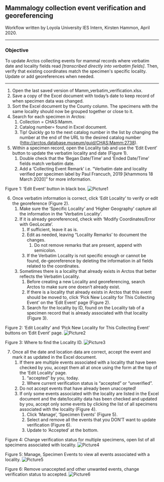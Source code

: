 ## Mammalogy collection event verification and georeferencing
Workflow written by Loyola University IES Intern, Kirsten Hammon, April 2020.
***
### Objective
To update Arctos collecting events for mammal records where verbatim date and locality fields read _[transcribed directly into verbatim fields]_. Then, verify that existing coordinates match the specimen's specific locality. Update or add georeferences when needed.
***

1.	Open the last saved version of Mamm_verbatim_verification.xlsx.
2.	Save a copy of the Excel document with today’s date to keep record of when specimen data was changed.
3.	Sort the Excel document by the County column. The specimens with the same locality should now be grouped together or close to it. 
4.	Search for each specimen in Arctos:
    1.	Collection = CHAS:Mamm.
    1.	Catalog number= found in Excel document.
    1.	Tip! Quickly go to the next catalog number in the list by changing the number at the end of the URL to the desired catalog number
	(http://arctos.database.museum/guid/CHAS:Mamm:2738).
5.	Within a specimen record, open the Locality tab and use the ‘Edit Event’ button to update the verbatim locality and date (Figure 1).
    1.	Double check that the ‘Began Date/Time’ and ‘Ended Date/Time’ fields match verbatim date.
    1.	Add a ‘Collecting Event Remark’ i.e. “Verbatim date and locality verified per specimen label by Paul Francuch, 2019 [khammons 18 March 2020]” for more information.

Figure 1: ‘Edit Event’ button in black box.
![Picture1](https://user-images.githubusercontent.com/40321380/81742549-47321780-946e-11ea-94c4-7471c7626157.png)

6. Once verbatim information is correct, click ‘Edit Locality’ to verify or edit the georeference (Figure 2).
    1. Make sure the ‘Specific Locality’ and ‘Higher Geography’ capture all the information in the ‘Verbatim Locality’.
    1. If it is already georeferenced, check with ‘Modify Coordinates/Error with GeoLocate’.
        1. If sufficient, leave it as is.
        1. Edit as needed, leaving “Locality Remarks’ to document the changes.
            1. Do not remove remarks that are present, append with semicolon.
        1. If the Verbatim Locality is not specific enough or cannot be found, de-georeference by deleting the information in all fields related to the coordinates.
    1. Sometimes there is a locality that already exists in Arctos that better reflects the Verbatim Locality.
       1. Before creating a new Locality and georeferencing, search Arctos to make sure one doesn’t already exist.
       1. If there is a locality that already exists in Arctos that this event should be moved to, click ‘Pick New Locality for This Collecting Event’ on the ‘Edit Event’ page (Figure 2).
       1. Search for the locality by ID, found on the Locality tab of a specimen record that is already associated with that locality (Figure 3).

Figure 2: ‘Edit Locality’ and ‘Pick New Locality for This Collecting Event’ buttons on ‘Edit Event’ page.
![Picture2](https://user-images.githubusercontent.com/40321380/81742546-47321780-946e-11ea-9eb7-cfd52558fbad.png)

Figure 3: Where to find the Locality ID.
![Picture3](https://user-images.githubusercontent.com/40321380/81742544-46998100-946e-11ea-9379-872407a5b06c.png)


7. Once all the date and location data are correct, accept the event and mark it as updated in the Excel document.
    1. If there are multiple events associated with a locality that have been checked by you, accept them all at once using the form at the top of the ‘Edit Locality’ page.
       1. “accepted” by you, today.
       1. Where current verification status is “accepted” or “unverified”.
    1. Do not accept events that have already been unaccepted!
    1. If only some events associated with the locality are listed in the Excel document and the date/locality data has been checked and updated by you, accept only some events by clicking the list of all specimens associated with the locality (Figure 4).
       1. Click ‘Manage’, ‘Specimen Events’ (Figure 5).
       1. Select and remove all the events that you DON’T want to update verification (Figure 6).
       1. Update to ‘Accepted’ at the bottom.

Figure 4: Change verification status for multiple specimens, open list of all specimens associated with locality.
![Picture4](https://user-images.githubusercontent.com/40321380/81742543-46998100-946e-11ea-8cd6-219e0ef5ddb9.png)

Figure 5: Manage, Specimen Events to view all events associated with a locality.
![Picture5](https://user-images.githubusercontent.com/40321380/81742541-4600ea80-946e-11ea-8e42-29414022ca36.png)

Figure 6: Remove unaccepted and other unwanted events, change verification status to accepted.
![Picture6](https://user-images.githubusercontent.com/40321380/81742538-45685400-946e-11ea-89f7-6f0e011e4aec.png)
